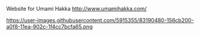 Website for Umami Hakka http://www.umamihakka.com/

https://user-images.githubusercontent.com/5915355/83190480-156cb200-a0f8-11ea-902c-1f4cc7bcfa65.png
